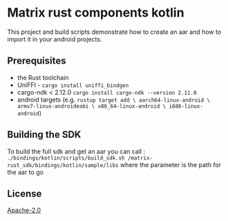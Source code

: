 # Matrix rust components kotlin

This project and build scripts demonstrate how to create an aar and how to import it in your android projects.

## Prerequisites

* the Rust toolchain
* UniFFI - `cargo install uniffi_bindgen`
* cargo-ndk < 2.12.0 `cargo install cargo-ndk --version 2.11.0`
* android targets (e.g. `rustup target add \
  aarch64-linux-android \
  armv7-linux-androideabi \
  x86_64-linux-android \
  i686-linux-android`)

## Building the SDK

To build the full sdk and get an aar you can call :
`./bindings/kotlin/scripts/build_sdk.sh /matrix-rust_sdk/bindings/kotlin/sample/libs`
where the parameter is the path for the aar to go

## License

[Apache-2.0](https://www.apache.org/licenses/LICENSE-2.0)
